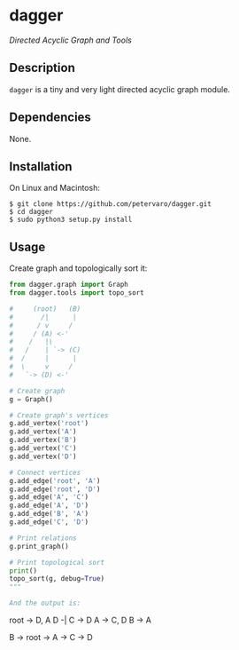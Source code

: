 dagger
======

*Directed Acyclic Graph and Tools*

Description
-----------

`dagger` is a tiny and very light directed acyclic graph module.


Dependencies
------------

None.

Installation
------------

On Linux and Macintosh:

```
$ git clone https://github.com/petervaro/dagger.git
$ cd dagger
$ sudo python3 setup.py install
```

Usage
-----

Create graph and topologically sort it:

```python
from dagger.graph import Graph
from dagger.tools import topo_sort

#     (root)   (B)
#       /|      |
#      / v     /
#     / (A) <-'
#    /   |\
#   /    | `-> (C)
#  /     |      |
#  \     v     /
#   `-> (D) <-'

# Create graph
g = Graph()

# Create graph's vertices
g.add_vertex('root')
g.add_vertex('A')
g.add_vertex('B')
g.add_vertex('C')
g.add_vertex('D')

# Connect vertices
g.add_edge('root', 'A')
g.add_edge('root', 'D')
g.add_edge('A', 'C')
g.add_edge('A', 'D')
g.add_edge('B', 'A')
g.add_edge('C', 'D')

# Print relations
g.print_graph()

# Print topological sort
print()
topo_sort(g, debug=True)
"""

And the output is:

```
root -> D, A
D -|
C -> D
A -> C, D
B -> A

B -> root -> A -> C -> D
```
